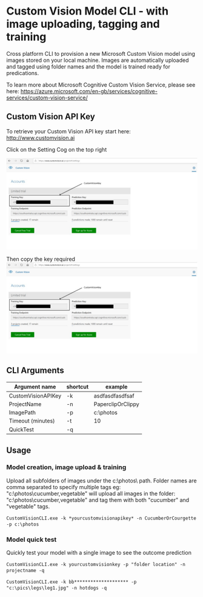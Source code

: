 # Custom Vision Model CLI - with image uploading, tagging and training
Cross platform CLI to provision a new Microsoft Custom Vision model using images stored on your local machine.  Images are automatically uploaded and tagged using folder names and the model is trained ready for predications.

To learn more about Microsoft Cognitive Custom Vision Service, please see here: https://azure.microsoft.com/en-gb/services/cognitive-services/custom-vision-service/

## Custom Vision API Key
To retrieve your Custom Vision API key start here: http://www.customvision.ai 

Click on the Setting Cog on the top right

![settings](../Images/customvision.jpg)

Then copy the key required
![settings](../Images/customvision.jpg)

## CLI Arguments

| Argument name | shortcut | example |
|----|----|----|
| CustomVisionAPIKey | -k | asdfasdfasdfsaf |
| ProjectName | -n | PaperclipOrClippy | 
| ImagePath | -p | c:\photos |
| Timeout (minutes) | -t | 10 |
| QuickTest | -q | |

## Usage

### Model creation, image upload & training
Upload all subfolders of images under the c:\\photos\ path.  Folder names are comma separated to specify multiple tags eg:
"c:\photos\cucumber,vegetable" will upload all images in the folder: "c:\photos\cucumber,vegetable" and tag them with both "cucumber" and "vegetable" tags.
```
CustomVisionCLI.exe -k *yourcustomvisionapikey* -n CucumberOrCourgette -p c:\photos
```

### Model quick test
Quickly test your model with a single image to see the outcome prediction

```
CustomVisionCLI.exe -k yourcustomvisionkey -p "folder location" -n projectname -q
```

```
CustomVisionCLI.exe -k bb******************** -p "c:\pics\legs\leg1.jpg" -n hotdogs -q
```





